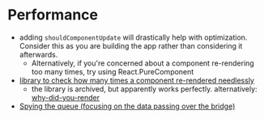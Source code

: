 
# Performance
- adding `shouldComponentUpdate` will drastically help with optimization.
    Consider this as you are building the app rather than considering it afterwards.
    - Alternatively, if you're concerned about a component re-rendering too many times, try using React.PureComponent
- [library to check how many times a component re-rendered needlessly](https://github.com/maicki/why-did-you-update)
    - the library is archived, but apparently works perfectly. alternatively: [why-did-you-render](https://github.com/welldone-software/why-did-you-render)
- [Spying the queue (focusing on the data passing over the bridge)](https://callstack.com/blog/react-native-how-to-check-what-passes-through-your-bridge/?ref=hackernoon.com)